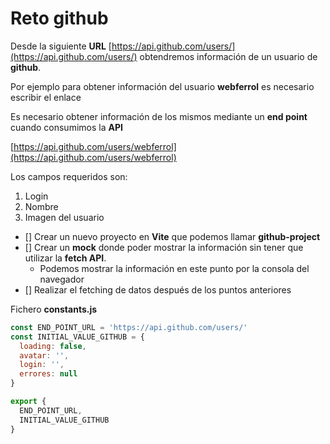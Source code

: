 # Reto github

Desde la siguiente __URL__ [https://api.github.com/users/](https://api.github.com/users/) obtendremos información de un usuario de __github__.

Por ejemplo para obtener información del usuario __webferrol__ es necesario escribir el enlace

Es necesario obtener información de los mismos mediante un __end point__ cuando consumimos la __API__

[https://api.github.com/users/webferrol](https://api.github.com/users/webferrol)

Los campos requeridos son:

1. Login
2. Nombre
3. Imagen del usuario

- [] Crear un nuevo proyecto en __Vite__ que podemos llamar __github-project__
- [] Crear un __mock__ donde poder mostrar la información sin tener que utilizar la __fetch API__.
  - Podemos mostrar la información en este punto por la consola del navegador
- [] Realizar el fetching de datos después de los puntos anteriores


Fichero __constants.js__

```js
const END_POINT_URL = 'https://api.github.com/users/'
const INITIAL_VALUE_GITHUB = {
  loading: false,
  avatar: '',
  login: '',
  errores: null
}

export {
  END_POINT_URL,
  INITIAL_VALUE_GITHUB
}
```